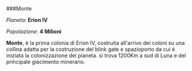 ###Monte

*Pianeta*: **Erion IV**

*Popolazione*: **4 Milioni**

**Monte**, è la prima colonia di Erion IV,
costruita all'arrivo dei coloni su una collina adatta per la costruzione del blink gate e spazioporto da cui è iniziata la colonizzazione del pianeta.
si trova 1200Km a sud di Luna e del principale giacimento minerario.
